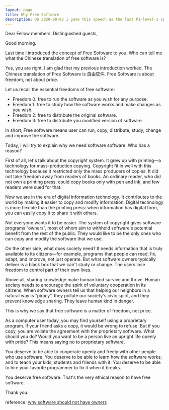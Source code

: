```yaml
---
layout: page
title: Why Free Software
description: On 2020-08-02 I gave this speech as the last P1-level-1 speech in Yulife club of Toastmaster.
---
```



Dear Fellow members,
Distinguished guests,

Good morning.

Last time I introduced the concept of Free Software to you. Who can tell me what the Chinese
translation of free software is?

Yes, you are right. I am glad that my previous introduction worked. The Chinese translation
of Free Software is 自由软件. Free Software is about freedom, not about price.

Let us recall the essential freedoms of free software:

- Freedom 0: free to run the software as you wish for any purpose.
- Freedom 1: free to study how the software works and make changes as you wish.
- Freedom 2: free to distribute the original software.
- Freedom 3: free to distribute you modified version of software.

In short, Free software means user can run, copy, distribute, study, change and improve the software.

Today, I will try to explain why we need software software. Who has a reason?

First of all, let's talk about the copyright system. It grew up with printing—a technology
for mass-production copying. Copyright fit in well with this technology because it restricted
only the mass producers of copies. It did not take freedom away from readers of books. An
ordinary reader, who did not own a printing press, could copy books only with pen and ink,
and few readers were sued for that.

Now we are in the era of digital information technology. It contributes to the world by
making it easier to copy and modify information. Digital technology is more flexible than
the printing press: when information has digital form, you can easily copy it to share it
with others.

Not everyone wants it to be easier. The system of copyright gives software programs “owners”,
most of whom aim to withhold software's potential benefit from the rest of the public. They
would like to be the only ones who can copy and modify the software that we use.

On the other side, what does society need? It needs information that is truly available to
its citizens—for example, programs that people can read, fix, adapt, and improve, not just
operate. But what software owners typically deliver is a black box that we can't study or
change. The users lose freedom to control part of their own lives.

Above all, sharing knowledge make human kind survive and thrive. Human society needs to
encourage the spirit of voluntary cooperation in its citizens. When software owners tell us
that helping our neighbors in a natural way is “piracy”, they pollute our society's civic
spirit, and they prevent knowledge sharing. They leave human kind in danger.

This is why we say that free software is a matter of freedom, not price.

As a computer user today, you may find yourself using a proprietary program. If your friend asks
a copy, it would be wrong to refuse. But if you copy, you are voliate the agreement with the
proprietary software. What should you do? Would you want to be a person live an upright life
openly with pride? This means saying no to proprietary software.

You deserve to be able to cooperate openly and freely with other people who use software. You
deserve to be able to learn how the software works, and to teach your kids, students and friends
with it. You deserve to be able to hire your favorite programmer to fix it when it breaks.

You deserve free software. That's the very ethical reason to have free software.

Thank you.

reference: [why software should not have owners](https://www.gnu.org/philosophy/why-free.html)